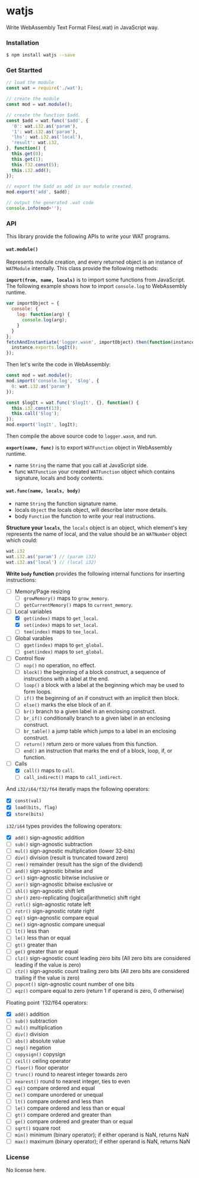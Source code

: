 # watjs

Write WebAssembly Text Format Files(.wat) in JavaScript way.

### Installation

```sh
$ npm install watjs --save
```

### Get Startted

```js
// load the module
const wat = require('./wat');

// create the module
const mod = wat.module();

// create the function $add.
const $add = wat.func('$add', {
  '0': wat.i32.as('param'),
  '1': wat.i32.as('param'),
  'lhs': wat.i32.as('local'),
  'result': wat.i32,
}, function() {
  this.get(0);
  this.get(1);
  this.f32.const(5);
  this.i32.add();
});

// export the $add as add in our module created.
mod.export('add', $add);

// output the generated .wat code
console.info(mod+'');
```

### API

This library provide the following APIs to write your WAT programs.

#### `wat.module()`

Represents module creation, and every returned object is an instance of `WATModule` 
internally. This class provide the following methods:

**`import(from, name, locals)`** is to import some functions from JavaScript. The
following example shows how to import `console.log` to WebAssembly runtime.

```js
var importObject = {
  console: {
    log: function(arg) {
      console.log(arg);
    }
  }
};
fetchAndInstantiate('logger.wasm', importObject).then(function(instance) {
  instance.exports.logIt();
});
```

Then let's write the code in WebAssembly:

```js
const mod = wat.module();
mod.import('console.log', '$log', {
  0: wat.i32.as('param')
});

const $logIt = wat.func('$logIt', {}, function() {
  this.i32.const(13);
  this.call('$log');
});
mod.export('logIt', logIt);
```

Then compile the above source code to `logger.wasm`, and run.

**`export(name, func)`** is to export `WATFunction` object in WebAssembly runtime.

- name `String` the name that you call at JavaScript side.
- func `WATFunction` your created `WATFunction` object which contains signature, locals and body contents.

#### `wat.func(name, locals, body)`

- name `String` the function signature name.
- locals `Object` the locals object, will describe later more details.
- body `Function` the function to write your real instructions.

**Structure your `locals`**, the `locals` object is an object, which element's key represents the name of
local, and the value should be an `WATNumber` object which could:

```js
wat.i32
wat.i32.as('param') // (param i32)
wat.i32.as('local') // (local i32)
```

**Write `body` function** provides the following internal functions for inserting instructions:

- [ ] Memory/Page resizing
  - [ ] `growMemory()` maps to `grow_memory`.
  - [ ] `getCurrentMemory()` maps to `current_memory`.
- [ ] Local variables
  - [x] `get(index)` maps to `get_local`.
  - [x] `set(index)` maps to `set_local`.
  - [ ] `tee(index)` maps to `tee_local`.
- [ ] Global varables
  - [ ] `gget(index)` maps to `get_global`.
  - [ ] `gset(index)` maps to `set_global`.
- [ ] Control flow
  - [ ] `nop()` no operation, no effect.
  - [ ] `block()` the beginning of a block construct, a sequence of instructions with a label at the end.
  - [ ] `loop()` a block with a label at the beginning which may be used to form loops.
  - [ ] `if()` the beginning of an if construct with an implicit then block.
  - [ ] `else()` marks the else block of an if.
  - [ ] `br()` branch to a given label in an enclosing construct.
  - [ ] `br_if()` conditionally branch to a given label in an enclosing construct.
  - [ ] `br_table()` a jump table which jumps to a label in an enclosing construct.
  - [ ] `return()` return zero or more values from this function.
  - [ ] `end()` an instruction that marks the end of a block, loop, if, or function.
- [ ] Calls
  - [x] `call()` maps to `call`.
  - [ ] `call_indirect()` maps to `call_indirect`.

And `i32/i64/f32/f64` iteratly maps the following operators:

- [x] `const(val)`
- [x] `load(bits, flag)`
- [x] `store(bits)`

`i32/i64` types provides the following operators:

- [x] `add()` sign-agnostic addition
- [ ] `sub()` sign-agnostic subtraction
- [ ] `mul()` sign-agnostic multiplication (lower 32-bits)
- [ ] `div()` division (result is truncated toward zero)
- [ ] `rem()` remainder (result has the sign of the dividend)
- [ ] `and()` sign-agnostic bitwise and
- [ ] `or()`  sign-agnostic bitwise inclusive or
- [ ] `xor()` sign-agnostic bitwise exclusive or
- [ ] `shl()` sign-agnostic shift left
- [ ] `shr()` zero-replicating (logical|arithmetic) shift right
- [ ] `rotl()` sign-agnostic rotate left
- [ ] `rotr()` sign-agnostic rotate right
- [ ] `eq()` sign-agnostic compare equal
- [ ] `ne()` sign-agnostic compare unequal
- [ ] `lt()` less than
- [ ] `le()` less than or equal
- [ ] `gt()` greater than
- [ ] `ge()` greater than or equal
- [ ] `clz()` sign-agnostic count leading zero bits (All zero bits are considered leading if the value is zero)
- [ ] `ctz()` sign-agnostic count trailing zero bits (All zero bits are considered trailing if the value is zero)
- [ ] `popcnt()` sign-agnostic count number of one bits
- [ ] `eqz()` compare equal to zero (return 1 if operand is zero, 0 otherwise)

Floating point `f32/f64 operators:

- [x] `add()` addition
- [ ] `sub()` subtraction
- [ ] `mul()` multiplication
- [ ] `div()` division
- [ ] `abs()` absolute value
- [ ] `neg()` negation
- [ ] `copysign()` copysign
- [ ] `ceil()` ceiling operator
- [ ] `floor()` floor operator
- [ ] `trunc()` round to nearest integer towards zero
- [ ] `nearest()` round to nearest integer, ties to even
- [ ] `eq()` compare ordered and equal
- [ ] `ne()` compare unordered or unequal
- [ ] `lt()` compare ordered and less than
- [ ] `le()` compare ordered and less than or equal
- [ ] `gt()` compare ordered and greater than
- [ ] `ge()` compare ordered and greater than or equal
- [ ] `sqrt()` square root
- [ ] `min()` minimum (binary operator); if either operand is NaN, returns NaN
- [ ] `max()` maximum (binary operator); if either operand is NaN, returns NaN

### License

No license here.
